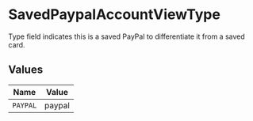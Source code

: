 # SavedPaypalAccountViewType

Type field indicates this is a saved PayPal to differentiate it from a saved card.


## Values

| Name     | Value    |
| -------- | -------- |
| `PAYPAL` | paypal   |